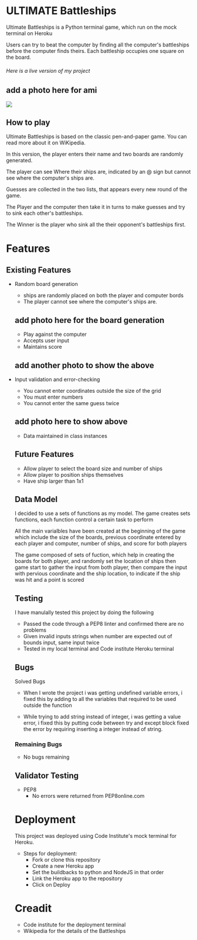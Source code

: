# ULTIMATE Battleships

Ultimate Battleships is a Python terminal game, which run on the mock terminal on Heroku

Users can try to beat the computer by finding all the computer's battleships before the computer finds theirs.
Each battleship occupies one square on the board.

###### Here is a live version of my project 

## add a photo here for ami 
<img src="Battle-Ship/images/photo/AMI reponsive.JPG">

## How to play 

Ultimate Battleships is based on the classic pen-and-paper game. You can read more about it on WiKipedia.

In this version, the player enters their name and two boards are randomly generated.

The player can see Where their ships are, indicated by an @ sign but cannot see where the computer's ships are.

Guesses are collected in the two lists, that appears every new round of the game.

The Player and the computer then take it in turns to make guesses and try to sink each other's battleships.

The Winner is the player who sink all the their opponent's battleships first.

# Features

## Existing Features

- Random board generation 
   - ships are randomly placed on both the player and computer bords
   - The player cannot see where the computer's ships are.

   ## add photo here for the board generation 

   - Play against the computer
   - Accepts user input 
   - Maintains score

   ## add another photo to show the above 

- Input validation and error-checking 
  - You cannot enter coordinates outside the size of the grid 
  - You must enter numbers
  - You cannot enter the same guess twice

  ## add photo here to show above 

  - Data maintained in class instances

  ## Future Features

  - Allow player to select the board size and number of ships 
  - Allow player to position ships themselves
  - Have ship larger than 1x1

  ## Data Model 

  I decided to use a sets of functions as my model. The game creates sets functions, each function control a certain task to perform

  All the main varialbles have been created at the beginning of the game which include the size of the boards, previous coordinate entered by each player and computer, number of ships, and score for both players

  The game composed of sets of fuction, which help in creating the boards for both player, and randomly set the location of ships then game start to gather the input from both player, then compare the input with pervious coordinate and the ship location, to indicate if the ship was hit and a point is scored

  ## Testing 

  I have manulally tested this project by doing the following 

  - Passed the code through a PEP8 linter and confirmed there are no problems
  - Given invalid inputs strings when number are expected out of bounds input, same input twice
  - Tested in my local terminal and Code institute Heroku terminal 

  ## Bugs 

  Solved Bugs 

  - When I wrote the project i was getting undefined variable errors, i fixed this by adding to all the variables that required to be used outside the function

  - While trying to add string instead of integer, i was getting a value error, i fixed this by putting code between try and except block fixed the error by requiring inserting a integer instead of string.

  ### Remaining Bugs 

  - No bugs remaining

  ## Validator Testing 

  - PEP8 
    - No errors were returned from PEP8online.com

  # Deployment

  This project was deployed using Code Institute's mock terminal for Heroku.

  - Steps for deployment:
    - Fork or clone this repository 
    - Create a new Heroku app
    - Set the buildbacks to python and NodeJS in that order
    - Link the Heroku app to the repository
    - Click on Deploy

  # Creadit 

    - Code institute for the deployment terminal
    - Wikipedia for the details of the Battleships





